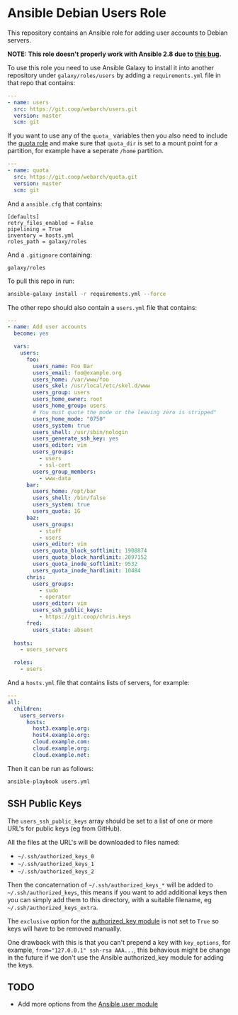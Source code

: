 # Ansible Debian Users Role 

This repository contains an Ansible role for adding user accounts to Debian servers.

**NOTE: This role doesn't properly work with Ansible 2.8 due to [this bug](https://github.com/ansible/ansible/issues/56921).**

To use this role you need to use Ansible Galaxy to install it into another repository under `galaxy/roles/users` by adding a `requirements.yml` file in that repo that contains:

```yml
---
- name: users
  src: https://git.coop/webarch/users.git
  version: master
  scm: git
```

If you want to use any of the `quota_` variables then you also need to include the [quota role](https://git.coop/webarch/quota) and make sure that `quota_dir` is set to a mount point for a partition, for example have a seperate `/home` partition.

```yml
---
- name: quota
  src: https://git.coop/webarch/quota.git
  version: master
  scm: git
```

And a `ansible.cfg` that contains:

```
[defaults]
retry_files_enabled = False
pipelining = True
inventory = hosts.yml
roles_path = galaxy/roles

```

And a `.gitignore` containing:

```
galaxy/roles
```

To pull this repo in run:

```bash
ansible-galaxy install -r requirements.yml --force 
```

The other repo should also contain a `users.yml` file that contains:

```yml
---
- name: Add user accounts
  become: yes

  vars:
    users:
      foo:
        users_name: Foo Bar
        users_email: foo@example.org
        users_home: /var/www/foo
        users_skel: /usr/local/etc/skel.d/www
        users_group: users
        users_home_owner: root
        users_home_group: users
        # You must quote the mode or the leaving zero is stripped"
        users_home_mode: "0750"
        users_system: true
        users_shell: /usr/sbin/nologin
        users_generate_ssh_key: yes
        users_editor: vim
        users_groups:
          - users
          - ssl-cert
        users_group_members:
          - www-data
      bar:
        users_home: /opt/bar
        users_shell: /bin/false
        users_system: true
        users_quota: 1G
      baz:
        users_groups:
          - staff
          - users
        users_editor: vim
        users_quota_block_softlimit: 1908874
        users_quota_block_hardlimit: 2097152
        users_quota_inode_softlimit: 9532
        users_quota_inode_hardlimit: 10484
      chris:
        users_groups:
          - sudo
          - operator
        users_editor: vim
        users_ssh_public_keys:
          - https://git.coop/chris.keys 
      fred:
        users_state: absent
    
  hosts:
    - users_servers

  roles:
    - users
```

And a `hosts.yml` file that contains lists of servers, for example:

```yml
---
all:
  children:
    users_servers:
      hosts:
        host3.example.org:
        host4.example.org:
        cloud.example.com:
        cloud.example.org:
        cloud.example.net:
```

Then it can be run as follows:

```bash
ansible-playbook users.yml 
```

## SSH Public Keys

The `users_ssh_public_keys` array should be set to a list of one or more URL's for public keys (eg from GitHub).

All the files at the URL's will be downloaded to files named:

* `~/.ssh/authorized_keys_0`
* `~/.ssh/authorized_keys_1`
* `~/.ssh/authorized_keys_2`

Then the concaternation of `~/.ssh/authorized_keys_*` will be added to `~/.ssh/authorized_keys`, this means if you want to add additional keys then you can simply add them to this directory, with a suitable filename, eg `~/.ssh/authorized_keys_extra`. 

The `exclusive` option for the [authorized_key module](https://docs.ansible.com/ansible/latest/modules/authorized_key_module.html) is not set to `True` so keys will have to be removed manually.

One drawback with this is that you can't prepend a key with `key_options`, for example, `from="127.0.0.1" ssh-rsa AAA...`, this behavious might be change in the future if we don't use the Ansible authorized_key module for adding the keys.

## TODO

* Add more options from the [Ansible user module](https://docs.ansible.com/ansible/latest/modules/user_module.html)
